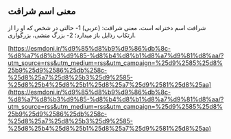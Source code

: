 ## معنی اسم شرافت


شرافت اسم دخترانه است، معنی شرافت: (عربی) 1- حالتی در شخص که او را از ارتکاب رذایل باز میدارد؛ 2- بزرگ منشی، بزرگواری.

[https://esmdoni.ir/%d9%85%d8%b9%d9%86%db%8c-%d8%a7%d8%b3%d9%85-%d8%b4%d8%b1%d8%a7%d9%81%d8%aa/?utm_source=rss&utm_medium=rss&utm_campaign=%25d9%2585%25d8%25b9%25d9%2586%25db%258c-%25d8%25a7%25d8%25b3%25d9%2585-%25d8%25b4%25d8%25b1%25d8%25a7%25d9%2581%25d8%25aa](https://esmdoni.ir/%d9%85%d8%b9%d9%86%db%8c-%d8%a7%d8%b3%d9%85-%d8%b4%d8%b1%d8%a7%d9%81%d8%aa/?utm_source=rss&utm_medium=rss&utm_campaign=%25d9%2585%25d8%25b9%25d9%2586%25db%258c-%25d8%25a7%25d8%25b3%25d9%2585-%25d8%25b4%25d8%25b1%25d8%25a7%25d9%2581%25d8%25aa) 